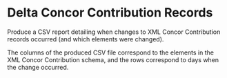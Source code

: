 # Delta Concor Contribution Records

Produce a CSV report detailing when changes to XML Concor Contribution records occurred (and which elements were
changed).

The columns of the produced CSV file correspond to the elements in the XML Concor Contribution schema, and the rows
correspond to days when the change occurred.
